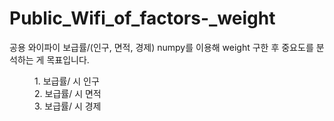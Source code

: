 # Public_Wifi_of_factors-_weight
<p>공용 와이파이 보급률/(인구, 면적, 경제) numpy를 이용해 weight 구한 후 중요도를 분석하는 게 목표입니다.</p>

<dl>
  <dt>
    <dd>1. 보급률/ 시 인구</dd>
    <dd>2. 보급률/ 시 면적</dd>
    <dd>3. 보급률/ 시 경제</dd>
  </dt>
</dl>


